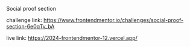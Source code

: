 Social proof section

challenge link: https://www.frontendmentor.io/challenges/social-proof-section-6e0qTv_bA

live link: https://2024-frontendmentor-12.vercel.app/
